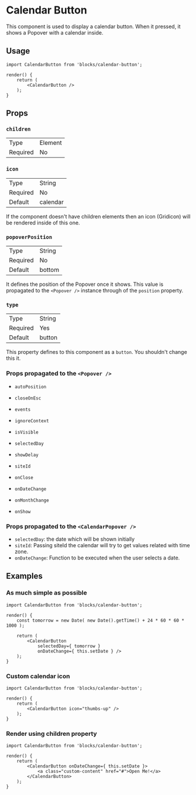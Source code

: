Calendar Button
===============

This component is used to display a calendar button. When it pressed, it shows a Popover with a calendar inside.

## Usage

```es6
import CalendarButton from 'blocks/calendar-button';

render() {
	return (
		<CalendarButton />
	);
}
```

## Props

### `children`

<table>
	<tr><td>Type</td><td>Element</td></tr>
	<tr><td>Required</td><td>No</td></tr>
</table>

### `icon`

<table>
	<tr><td>Type</td><td>String</td></tr>
	<tr><td>Required</td><td>No</td></tr>
	<tr><td>Default</td><td>calendar</td></tr>
</table>

If the component doesn't have children elements then an icon (Gridicon) will be rendered inside of this one.

### `popoverPosition`

<table>
	<tr><td>Type</td><td>String</td></tr>
	<tr><td>Required</td><td>No</td></tr>
	<tr><td>Default</td><td>bottom</td></tr>
</table>

It defines the position of the Popover once it shows. This value is propagated to the `<Popover />` instance through of the `position` property.


### `type`


<table>
	<tr><td>Type</td><td>String</td></tr>
	<tr><td>Required</td><td>Yes</td></tr>
	<tr><td>Default</td><td>button</td></tr>
</table>

This property defines to this component as a `button`. You shouldn't change this it.

### Props propagated to the `<Popover />`

* `autoPosition`
* `closeOnEsc`
* `events`
* `ignoreContext`
* `isVisible`
* `selectedDay`
* `showDelay`
* `siteId`

* `onClose`
* `onDateChange`
* `onMonthChange`
* `onShow`

### Props propagated to the `<CalendarPopover />`

* `selectedDay`: the date which will be shown initially
* `siteId`: Passing siteId the calendar will try to get values related with time zone.
* `onDateChange`: Function to be executed when the user selects a date.


## Examples

### As much simple as possible

```es6
import CalendarButton from 'blocks/calendar-button';

render() {
	const tomorrow = new Date( new Date().getTime() + 24 * 60 * 60 * 1000 );

	return (
		<CalendarButton
			selectedDay={ tomorrow }
			onDateChange={ this.setDate } />
	);
}
```

### Custom calendar icon

```es6
import CalendarButton from 'blocks/calendar-button';

render() {
	return (
		<CalendarButton icon="thumbs-up" />
	);
}
```

### Render using children property

```es6
import CalendarButton from 'blocks/calendar-button';

render() {
	return (
		<CalendarButton onDateChange={ this.setDate }>
			<a class="custom-content" href="#">Open Me!</a>
		</CalendarButton>
	);
}
```

